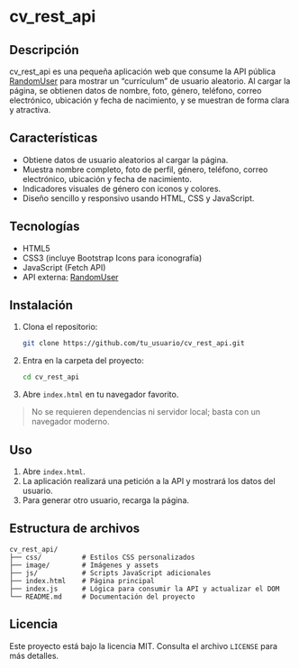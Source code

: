 # cv_rest_api

## Descripción

cv_rest_api es una pequeña aplicación web que consume la API pública [RandomUser](https://randomuser.me/) para mostrar un “currículum” de usuario aleatorio. Al cargar la página, se obtienen datos de nombre, foto, género, teléfono, correo electrónico, ubicación y fecha de nacimiento, y se muestran de forma clara y atractiva.

## Características

- Obtiene datos de usuario aleatorios al cargar la página.
- Muestra nombre completo, foto de perfil, género, teléfono, correo electrónico, ubicación y fecha de nacimiento.
- Indicadores visuales de género con iconos y colores.
- Diseño sencillo y responsivo usando HTML, CSS y JavaScript.

## Tecnologías

- HTML5
- CSS3 (incluye Bootstrap Icons para iconografía)
- JavaScript (Fetch API)
- API externa: [RandomUser](https://randomuser.me/)

## Instalación

1. Clona el repositorio:
   ```bash
   git clone https://github.com/tu_usuario/cv_rest_api.git
   ```
2. Entra en la carpeta del proyecto:
   ```bash
   cd cv_rest_api
   ```
3. Abre `index.html` en tu navegador favorito.

> No se requieren dependencias ni servidor local; basta con un navegador moderno.

## Uso

1. Abre `index.html`.
2. La aplicación realizará una petición a la API y mostrará los datos del usuario.
3. Para generar otro usuario, recarga la página.

## Estructura de archivos

```
cv_rest_api/
├── css/          # Estilos CSS personalizados
├── image/        # Imágenes y assets
├── js/           # Scripts JavaScript adicionales
├── index.html    # Página principal
├── index.js      # Lógica para consumir la API y actualizar el DOM
└── README.md     # Documentación del proyecto
```

## Licencia

Este proyecto está bajo la licencia MIT. Consulta el archivo `LICENSE` para más detalles.